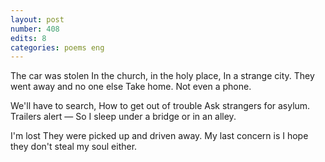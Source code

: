 ```yaml
---
layout: post
number: 408
edits: 8
categories: poems eng
---
```


The car was stolen 
In the church, in the holy place,
In a strange city.
They went away and no one else 
Take home.
Not even a phone.

We'll have to search,
How to get out of trouble
Ask strangers for asylum.
Trailers alert —
So I sleep under a bridge or in an alley.

I'm lost
They were picked up and driven away.
My last concern is
I hope they don't steal my soul either.
